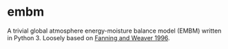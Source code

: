 embm
===========

A trivial global atmosphere energy-moisture balance model (EMBM) written in Python 3. Loosely based on [Fanning and Weaver 1996](http://onlinelibrary.wiley.com/doi/10.1029/96JD01017/abstract).
